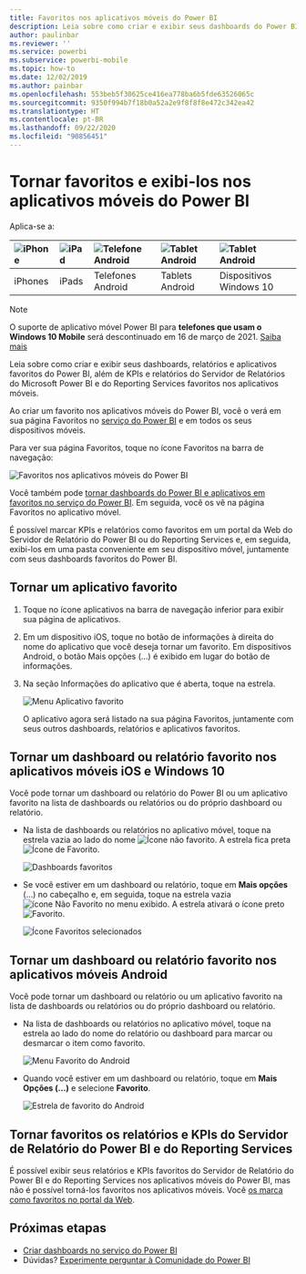 ```yaml
---
title: Favoritos nos aplicativos móveis do Power BI
description: Leia sobre como criar e exibir seus dashboards do Power BI, relatórios e aplicativos, além de KPIs e relatórios do Servidor de Relatórios do Microsoft Power BI e do Reporting Services favoritos nos aplicativos móveis.
author: paulinbar
ms.reviewer: ''
ms.service: powerbi
ms.subservice: powerbi-mobile
ms.topic: how-to
ms.date: 12/02/2019
ms.author: painbar
ms.openlocfilehash: 553beb5f30625ce416ea778ba6b5fde63526065c
ms.sourcegitcommit: 9350f994b7f18b0a52a2e9f8f8f8e472c342ea42
ms.translationtype: HT
ms.contentlocale: pt-BR
ms.lasthandoff: 09/22/2020
ms.locfileid: "90856451"
---
```

# <a name="make-and-view-favorites-in-the-power-bi-mobile-apps"></a>Tornar favoritos e exibi-los nos aplicativos móveis do Power BI
Aplica-se a:

| ![iPhone](./media/mobile-apps-favorites/iphone-logo-50-px.png) | ![iPad](./media/mobile-apps-favorites/ipad-logo-50-px.png) | ![Telefone Android](./media/mobile-apps-favorites/android-phone-logo-50-px.png) | ![Tablet Android](./media/mobile-apps-favorites/android-tablet-logo-50-px.png) | ![Tablet Android](./media/mobile-apps-favorites/win-10-logo-50-px.png) |
|:--- |:--- |:--- |:--- |:--- |
| iPhones |iPads |Telefones Android |Tablets Android |Dispositivos Windows 10 |

>[!NOTE]
>O suporte de aplicativo móvel Power BI para **telefones que usam o Windows 10 Mobile** será descontinuado em 16 de março de 2021. [Saiba mais](/legal/powerbi/powerbi-mobile/power-bi-mobile-app-end-of-support-for-windows-phones)

Leia sobre como criar e exibir seus dashboards, relatórios e aplicativos favoritos do Power BI, além de KPIs e relatórios do Servidor de Relatórios do Microsoft Power BI e do Reporting Services favoritos nos aplicativos móveis.

Ao criar um favorito nos aplicativos móveis do Power BI, você o verá em sua página Favoritos no [serviço do Power BI](https://powerbi.com) e em todos os seus dispositivos móveis.

Para ver sua página Favoritos, toque no ícone Favoritos na barra de navegação:

![Favoritos nos aplicativos móveis do Power BI](./media/mobile-apps-favorites/power-bi-android-favorites-reports.png)


Você também pode [tornar dashboards do Power BI e aplicativos em favoritos no serviço do Power BI](../end-user-favorite.md). Em seguida, você os vê na página Favoritos no aplicativo móvel.

É possível marcar KPIs e relatórios como favoritos em um portal da Web do Servidor de Relatório do Power BI ou do Reporting Services e, em seguida, exibi-los em uma pasta conveniente em seu dispositivo móvel, juntamente com seus dashboards favoritos do Power BI.

## <a name="make-an-app-a-favorite"></a>Tornar um aplicativo favorito
1. Toque no ícone aplicativos na barra de navegação inferior para exibir sua página de aplicativos.

2. Em um dispositivo iOS, toque no botão de informações à direita do nome do aplicativo que você deseja tornar um favorito. Em dispositivos Android, o botão Mais opções (…) é exibido em lugar do botão de informações. 

3. Na seção Informações do aplicativo que é aberta, toque na estrela.
   
    ![Menu Aplicativo favorito](./media/mobile-apps-favorites/power-bi-android-favorite-app-ellipsis.png)
   
    O aplicativo agora será listado na sua página Favoritos, juntamente com seus outros dashboards, relatórios e aplicativos favoritos.
   
## <a name="make-a-dashboard-or-report-a-favorite-in-the-ios-and-windows-10-mobile-apps"></a>Tornar um dashboard ou relatório favorito nos aplicativos móveis iOS e Windows 10
Você pode tornar um dashboard ou relatório do Power BI ou um aplicativo favorito na lista de dashboards ou relatórios ou do próprio dashboard ou relatório.

* Na lista de dashboards ou relatórios no aplicativo móvel, toque na estrela vazia ao lado do nome ![Ícone não favorito](./././media/mobile-apps-favorites/power-bi-mobile-not-favorite-icon.png). A estrela fica preta ![Ícone de Favorito](./././media/mobile-apps-favorites/power-bi-mobile-favorite-selected-black.png).
  
    ![Dashboards favoritos](./media/mobile-apps-favorites/power-bi-mobile-make-dashboard-favorite.png)
* Se você estiver em um dashboard ou relatório, toque em **Mais opções** (...) no cabeçalho e, em seguida, toque na estrela vazia ![ícone Não Favorito](./././media/mobile-apps-favorites/power-bi-mobile-not-favorite-icon.png) no menu exibido. A estrela ativará o ícone preto ![Favorito](./././media/mobile-apps-favorites/power-bi-mobile-favorite-selected-black.png).
  
    ![Ícone Favoritos selecionados](./media/mobile-apps-favorites/power-bi-mobile-favorite-selected.png)

## <a name="make-a-dashboard-or-report-a-favorite-in-the-android-mobile-apps"></a>Tornar um dashboard ou relatório favorito nos aplicativos móveis Android
Você pode tornar um dashboard ou relatório ou um aplicativo favorito na lista de dashboards ou relatórios ou do próprio dashboard ou relatório.

* Na lista de dashboards ou relatórios no aplicativo móvel, toque na estrela ao lado do nome do relatório ou dashboard para marcar ou desmarcar o item como favorito.
  
    ![Menu Favorito do Android](./media/mobile-apps-favorites/power-bi-android-make-favorite.png)

* Quando você estiver em um dashboard ou relatório, toque em **Mais Opções (...)** e selecione **Favorito**.
  
    ![Estrela de favorito do Android](./media/mobile-apps-favorites/power-bi-android-favorite-in-dashboard.png)

## <a name="make-favorite-power-bi-report-server-and-reporting-services-reports-and-kpis"></a>Tornar favoritos os relatórios e KPIs do Servidor de Relatório do Power BI e do Reporting Services
É possível exibir seus relatórios e KPIs favoritos do Servidor de Relatório do Power BI e do Reporting Services nos aplicativos móveis do Power BI, mas não é possível torná-los favoritos nos aplicativos móveis. Você [os marca como favoritos no portal da Web](../../report-server/tutorial-explore-report-server-web-portal.md#tag-your-favorites). 

## <a name="next-steps"></a>Próximas etapas
* [Criar dashboards no serviço do Power BI](../end-user-favorite.md) 
* Dúvidas? [Experimente perguntar à Comunidade do Power BI](https://community.powerbi.com/)